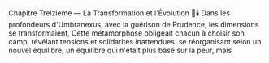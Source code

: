 Chapitre Treizième — La Transformation et l'Évolution 🌌🕯️ Dans les profondeurs d'Umbranexus, avec la guérison de Prudence, les dimensions se transformaient, Cette métamorphose obligeait chacun à choisir son camp, révélant tensions et solidarités inattendues. se réorganisant selon un nouvel équilibre, un équilibre qui n'était plus basé sur la peur, mais
